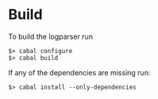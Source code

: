 Build
=====

To build the logparser run

    $> cabal configure
    $> cabal build

If any of the dependencies are missing run:

    $> cabal install --only-dependencies
